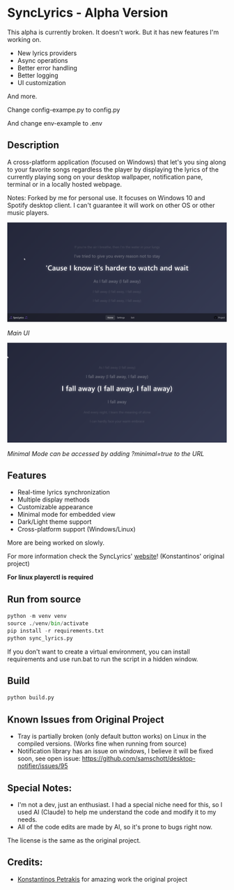 # SyncLyrics - Alpha Version

This alpha is currently broken. It doesn't work. But it has new features I'm working on. 

- New lyrics providers
- Async operations
- Better error handling
- Better logging
- UI customization

And more. 

Change config-exampe.py to config.py

And change env-example to .env

## Description

A cross-platform application (focused on Windows) that let's you sing along to your favorite songs regardless the player by displaying the lyrics of the currently playing song on your desktop wallpaper, notification pane, terminal or in a locally hosted webpage.

Notes: Forked by me for personal use. It focuses on Windows 10 and Spotify desktop client. I can't guarantee it will work on other OS or other music players.

![Main UI](<screenshots/SyncLyrics Main UI.png>)

_Main UI_

![Minimal Mode](<screenshots/Minimal Mode.png>) 

_Minimal Mode can be accessed by adding ?minimal=true to the URL_

## Features
- Real-time lyrics synchronization
- Multiple display methods
- Customizable appearance
- Minimal mode for embedded view
- Dark/Light theme support
- Cross-platform support (Windows/Linux)

More are being worked on slowly. 

For more information check the SyncLyrics' [website](https://konstantinospetrakis.github.io/SyncLyrics/)! (Konstantinos' original project)

**For linux playerctl is required**

## Run from source
```python
python -m venv venv
source ./venv/bin/activate
pip install -r requirements.txt
python sync_lyrics.py
```

If you don't want to create a virtual environment, you can install requirements and use run.bat to run the script in a hidden window. 

## Build
```python
python build.py 
```

## Known Issues from Original Project
* Tray is partially broken (only default button works) on Linux in the compiled versions. (Works fine when running from source)
* Notification library has an issue on windows, I believe it will be fixed soon, see open issue: 
https://github.com/samschott/desktop-notifier/issues/95

## Special Notes:

- I'm not a dev, just an enthusiast. I had a special niche need for this, so I used AI (Claude) to help me understand the code and modify it to my needs.
- All of the code edits are made by AI, so it's prone to bugs right now. 

The license is the same as the original project.

## Credits: 

* [Konstantinos Petrakis](https://github.com/konstantinospetrakis) for amazing work the original project
